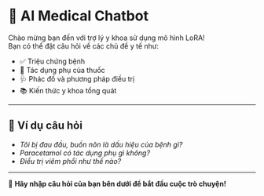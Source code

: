 # 🤖 AI Medical Chatbot

Chào mừng bạn đến với trợ lý y khoa sử dụng mô hình LoRA!  
Bạn có thể đặt câu hỏi về các chủ đề y tế như:

- ✅ Triệu chứng bệnh
- 💊 Tác dụng phụ của thuốc
- 🩺 Phác đồ và phương pháp điều trị
- 📚 Kiến thức y khoa tổng quát

---

## 🧪 Ví dụ câu hỏi

- *Tôi bị đau đầu, buồn nôn là dấu hiệu của bệnh gì?*
- *Paracetamol có tác dụng phụ gì không?*
- *Điều trị viêm phổi như thế nào?*

---

📝 **Hãy nhập câu hỏi của bạn bên dưới để bắt đầu cuộc trò chuyện!**
